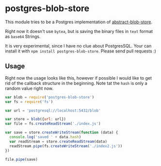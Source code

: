 # postgres-blob-store

This module tries to be a Postgres implementation of [abstract-blob-store](https://github.com/maxogden/abstract-blob-store).

Right now it doesn't use `bytea`, but is saving the binary files in `text` format as `base64`
Strings.

It is very experimental, since I have no clue about PostgresSQL. Your can install it 
with `npm install postgres-blob-store`. Please send pull requests :)

## Usage

Right now the usage looks like this, however if possible I would like to get
rid of the callback structure in the beginning. Note tat the `hash` is only a random
value right now.

```js
var blob = require('postgres-blob-store')
var fs = require('fs')

var url = 'postgresql://localhost:5432/blob'

var store = blob({url: url})
var file = fs.createReadStream('./index.js')

var save = store.createWriteStream(function (data) {
  console.log('saved ' + data.hash)
  var readStream = store.createReadStream(data)
  readStream.pipe(fs.createWriteStream('./index2.js'))
})

file.pipe(save)
```